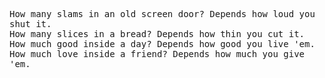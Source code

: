 <p><samp>
  How many slams in an old screen door? Depends how loud you shut it. 
  <br>
  How many slices in a bread? Depends how thin you cut it. 
  <br>
  How much good inside a day? Depends how good you live 'em. 
  <br>
  How much love inside a friend? Depends how much you give 'em.
  </samp></p>
